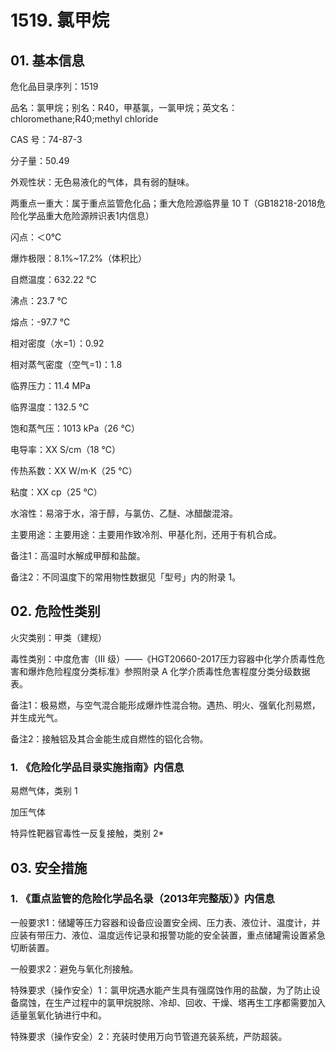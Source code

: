 # 1519. 氯甲烷

## 01. 基本信息

危化品目录序列：1519

品名：氯甲烷；别名：R40，甲基氯，一氯甲烷；英文名：chloromethane;R40;methyl chloride

CAS 号：74-87-3

分子量：50.49

外观性状：无色易液化的气体，具有弱的醚味。

两重点一重大：属于重点监管危化品；重大危险源临界量 10 T（GB18218-2018危险化学品重大危险源辨识表1内信息）

闪点：＜0℃

爆炸极限：8.1%~17.2%（体积比）

自燃温度：632.22 ℃

沸点：23.7 ℃

熔点：-97.7 ℃

相对密度（水=1）：0.92

相对蒸气密度（空气=1)：1.8

临界压力：11.4 MPa

临界温度：132.5 ℃

饱和蒸气压：1013 kPa（26 ℃）

电导率：XX S/cm（18 ℃）

传热系数：XX W/m·K（25 ℃）

粘度：XX cp（25 ℃）

水溶性：易溶于水，溶于醇，与氯仿、乙醚、冰醋酸混溶。

主要用途：主要用途：主要用作致冷剂、甲基化剂，还用于有机合成。

备注1：高温时水解成甲醇和盐酸。

备注2：不同温度下的常用物性数据见「型号」内的附录 1。

## 02. 危险性类别

火灾类别：甲类（建规）

毒性类别：中度危害（III  级）——《HGT20660-2017压力容器中化学介质毒性危害和爆炸危险程度分类标准》参照附录 A 化学介质毒性危害程度分类分级数据表。

备注1：极易燃，与空气混合能形成爆炸性混合物。遇热、明火、强氧化剂易燃，并生成光气。

备注2：接触铝及其合金能生成自燃性的铝化合物。

### 1. 《危险化学品目录实施指南》内信息

易燃气体，类别 1 

加压气体

特异性靶器官毒性一反复接触，类别 2*

## 03. 安全措施

### 1. 《重点监管的危险化学品名录（2013年完整版）》内信息

一般要求1：储罐等压力容器和设备应设置安全阀、压力表、液位计、温度计，并应装有带压力、液位、温度远传记录和报警功能的安全装置，重点储罐需设置紧急切断装置。

一般要求2：避免与氧化剂接触。

特殊要求（操作安全）1：氯甲烷遇水能产生具有强腐蚀作用的盐酸，为了防止设备腐蚀，在生产过程中的氯甲烷脱除、冷却、回收、干燥、塔再生工序都需要加入适量氢氧化钠进行中和。

特殊要求（操作安全）2：充装时使用万向节管道充装系统，严防超装。

